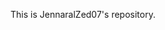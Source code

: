 This is JennaralZed07's repository.

<!---
JennaralZed07/JennaralZed07 is a ✨ special ✨ repository because its `README.md` (this file) appears on your GitHub profile.
You can click the Preview link to take a look at your changes.
--->
